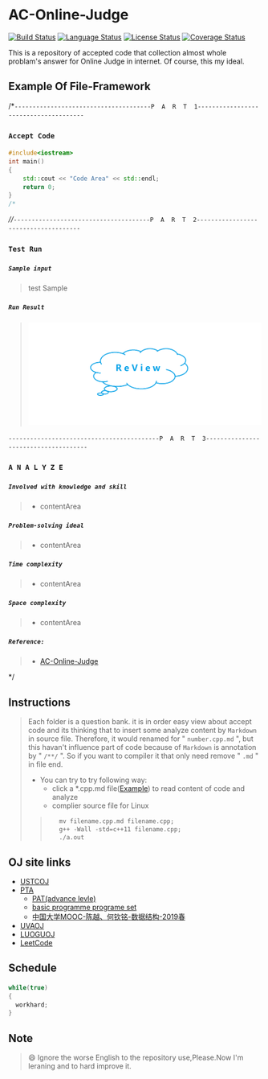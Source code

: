 # AC-Online-Judge
[![Build Status](https://travis-ci.com/Sunrisepeak/AC-Online-Judge.svg?branch=master)](https://travis-ci.com/Sunrisepeak/AC-Online-Judge)
[![Language Status](https://img.shields.io/badge/Language-C%2FC%2B%2B-orange.svg)](https://isocpp.org/)
[![License Status](https://img.shields.io/badge/License-Apache%202.0-yellowgreen.svg)](https://github.com/Sunrisepeak/AC-Online-Judge/blob/master/LICENSE)
[![Coverage Status](https://coveralls.io/repos/github/Sunrisepeak/AC-Online-Judge/badge.svg?branch=master)](https://coveralls.io/github/Sunrisepeak/AC-Online-Judge?branch=master)

This is a repository of accepted code that collection almost whole problam's answer for Online Judge in internet. Of course, this my ideal.

## Example Of File-Framework
/*`--------------------------------------P  A  R  T  1--------------------------------------`

### `Accept Code`

```cpp */
#include<iostream>
int main()
{
	std::cout << "Code Area" << std::endl;
    return 0;
}
/*
```

*//*`--------------------------------------P  A  R  T  2-------------------------------------`

### `Test Run`
##### `Sample input`
> test Sample
##### `Run Result`
> ![RunResult](rResultImage/number_problem.png)

`------------------------------------------P  A  R  T  3-------------------------------------`

### `A N A L Y Z E`
##### `Involved with knowledge and skill`
> + contentArea
##### `Problem-solving ideal`
> + contentArea
##### `Time complexity`
> + contentArea
##### `Space complexity`
> + contentArea
##### `Reference:`
> + [AC-Online-Judge](https://github.com/Sunrisepeak/AC-Online-Judge)

*/


## Instructions
> Each folder is a question bank. it is in order easy view about accept code and its thinking that to insert some analyze content by `Markdown` in source file. Therefore, it would renamed for " `number.cpp.md` ", but this havan't influence part of code because of `Markdown` is annotation by " `/**/` ". So if you want to compiler it that only need remove " `.md` " in file end.
>+ You can try to try following way:
>    + click a *.cpp.md file([Example](PTA/PAT(Basic-level)/1002.cpp.md)) to read content of code and analyze
>    + complier source file for Linux
>>  	  mv filename.cpp.md filename.cpp;
>> 		  g++ -Wall -std=c++11 filename.cpp;
>>		  ./a.out


## OJ site links
+ [USTCOJ](https://oj.ustc.edu.cn/#/)
+ [PTA](https://pintia.cn/)
	+ [PAT(advance levle)](https://pintia.cn/problem-sets/994805342720868352/problems)
	+ [basic programme programe set](https://pintia.cn/problem-sets/14/problems)
	+ [中国大学MOOC-陈越、何钦铭-数据结构-2019春](https://github.com/Sunrisepeak/AC-Online-Judge/tree/master/PTA/)
+ [UVAOJ](https://uva.onlinejudge.org/)
+ [LUOGUOJ](https://www.luogu.org/)
+ [LeetCode](https://leetcode.com/)


## Schedule
```c++
while(true)
{
  workhard;
}
```


## Note
>:smile: Ignore the worse English to the repository use,Please.Now I'm leraning and to hard improve it.
